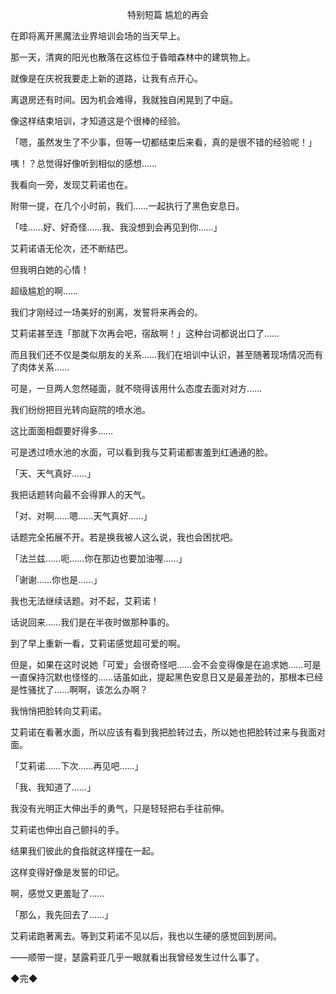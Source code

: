 <p align="center">特别短篇 尴尬的再会</p>

在即将离开黑魔法业界培训会场的当天早上。

那一天，清爽的阳光也散落在这栋位于昏暗森林中的建筑物上。

就像是在庆祝我要走上新的道路，让我有点开心。

离退房还有时间。因为机会难得，我就独自闲晃到了中庭。

像这样结束培训，才知道这是个很棒的经验。

「嗯，虽然发生了不少事，但等一切都结束后来看，真的是很不错的经验呢！」

咦！？总觉得好像听到相似的感想……

我看向一旁，发现艾莉诺也在。

附带一提，在几个小时前，我们……一起执行了黑色安息日。

「哇……好、好奇怪……我、我没想到会再见到你……」

艾莉诺语无伦次，还不断结巴。

但我明白她的心情！

超级尴尬的啊……

我们才刚经过一场美好的别离，发誓将来再会的。

艾莉诺甚至连「那就下次再会吧，宿敌啊！」这种台词都说出口了……

而且我们还不仅是类似朋友的关系……我们在培训中认识，甚至随著现场情况而有了肉体关系……

可是，一旦两人忽然碰面，就不晓得该用什么态度去面对对方……

我们纷纷把目光转向庭院的喷水池。

这比面面相觑要好得多……

可是透过喷水池的水面，可以看到我与艾莉诺都害羞到红通通的脸。

「天、天气真好……」

我把话题转向最不会得罪人的天气。

「对、对啊……嗯……天气真好……」

话题完全拓展不开。若是换我被人这么说，我也会困扰吧。

「法兰兹……呃……你在那边也要加油喔……」

「谢谢……你也是……」

我也无法继续话题。对不起，艾莉诺！

话说回来……我们是在半夜时做那种事的。

到了早上重新一看，艾莉诺感觉超可爱的啊。

但是，如果在这时说她「可爱」会很奇怪吧……会不会变得像是在追求她……可是一直保持沉默也怪怪的……话虽如此，提起黑色安息日又是最差劲的，那根本已经是性骚扰了……啊啊，该怎么办啊？

我悄悄把脸转向艾莉诺。

艾莉诺在看著水面，所以应该有看到我把脸转过去，所以她也把脸转过来与我面对面。

「艾莉诺……下次……再见吧……」

「我、我知道了……」

我没有光明正大伸出手的勇气，只是轻轻把右手往前伸。

艾莉诺也伸出自己颤抖的手。

结果我们彼此的食指就这样撞在一起。

这样变得好像是发誓的印记。

啊，感觉又更羞耻了……

「那么，我先回去了……」

艾莉诺跑著离去。等到艾莉诺不见以后，我也以生硬的感觉回到房间。

——顺带一提，瑟露莉亚几乎一眼就看出我曾经发生过什么事了。

◆完◆


